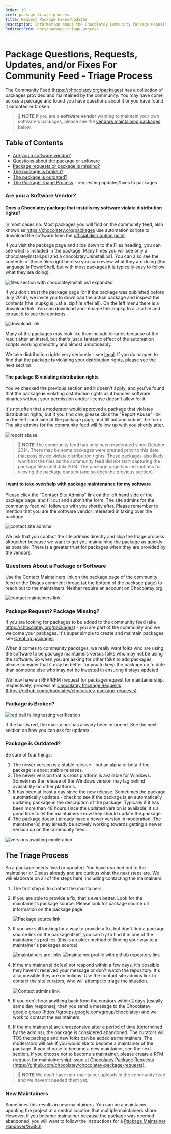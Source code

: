 ```yaml
---
Order: 10
xref: package-triage-process
Title: Request Package Fixes/Updates
Description: Information about the Chocolatey Community Package Repository triage process
RedirectFrom: docs/package-triage-process
---
```


# Package Questions, Requests, Updates, and/or Fixes For Community Feed - Triage Process

The Community Feed (https://chocolatey.org/packages) has a collection of packages provided and maintained by the community. You may have come across a package and found you have questions about it or you have found it outdated or broken.

> :memo: **NOTE** If you are a **software vendor** wanting to maintain your own software's packages, please see the [vendors maintaining packages](#i-want-to-take-overhelp-with-package-maintenance-for-my-software) below.

## Table of Contents

* [Are you a software vendor?](#are-you-a-software-vendor)
* [Questions about the package or software](#questions-about-a-package-or-software)
* [Package requests or package is missing?](#package-request-package-missing)
* [The package is broken?](#package-is-broken)
* [The package is outdated?](#package-is-outdated)
* [The Package Triage Process](#the-triage-process) - requesting updates/fixes to packages

### Are you a Software Vendor?
#### Does a Chocolatey package that installs my software violate distribution rights?

In most cases no. Most packages you will find on the community feed, also known as https://chocolatey.org/packages use automation scripts to download the software from the [official distribution point](xref:legal#distributions-aka-chocolatey-packages).

If you visit the package page and slide down to the Files heading, you can see what is included in the package. Many times you will see only a chocolateyInstall.ps1 and a chocolateyUninstall.ps1. You can also see the contents of those files right here so you can review what they are doing (the language is PowerShell, but with most packages it is typically easy to follow what they are doing).

![files section with chocolateyInstall.ps1 expanded](/assets/images/moderation-10.jpg)

If you don't trust the package page (or if the package was published before July 2014), we invite you to download the actual package and inspect the contents (the .nupkg is just a .zip file after all). On the left menu there is a download link. You can download and rename the .nupkg to a .zip file and extract it to see the contents.

![download link](/assets/images/triage-download.jpg)

Many of the packages may look like they include binaries because of the result after an install, but that's just a fantastic effect of the automation scripts working smoothly and almost unnoticeably.

We take distribution rights very seriously - see [legal](xref:legal#distributions-aka-chocolatey-packages). If you do happen to find that the package **is** violating your distribution rights, please see the next section.

#### The package IS violating distribution rights
You've checked the previous section and it doesn't apply, and you've found that the package **is** violating distribution rights as it bundles software binaries without your permission and/or license doesn't allow for it.

It's not often that a moderator would approved a package that violates distribution rights, but if you find one, please click the "Report Abuse" link on the left hand side of the package page, and fill out and submit the form. The site admins for the community feed will follow up with you shortly after.

![report abuse](/assets/images/triage-reportabuse.jpg)

> :memo: **NOTE** The community feed has only been moderated since October 2014. There may be some packages were created prior to this date that possibly do violate distribution rights. These packages also likely won't list the files as the community feed did not start capturing the package files until July 2014. The package page has instructions for viewing the package content (and so does the previous section).

#### I want to take over/help with package maintenance for my software
Please click the "Contact Site Admins" link on the left hand side of the package page, and fill out and submit the form. The site admins for the community feed will follow up with you shortly after. Please remember to mention that you are the software vendor interested in taking over the package.

![contact site admins](/assets/images/triage-siteadmins.jpg)

We ask that you contact the site admins directly and skip the triage process altogether because we want to get you maintaining the package as quickly as possible. There is a greater trust for packages when they are provided by the vendors.

### Questions About a Package or Software
Use the Contact Maintainers link on the package page of the community feed or the Disqus comment thread (at the bottom of the package page) to reach out to the maintainers. Neither require an account on Chocolatey.org.

![contact maintainers link](/assets/images/triage-maintainers.jpg)

### Package Request? Package Missing?
If you are looking for packages to be added to the community feed (aka https://chocolatey.org/packages) - you are part of the community and we welcome your packages. It's super simple to create and maintain packages, see [Creating packages](xref:create-packages).

When it comes to community packages, we really want folks who are using the software to be package maintainers versus folks who may not be using the software. So when you are asking for other folks to add packages, please consider that it may be better for you to keep the package up to date than someone else who may not be invested in ensuring it stays updated.

We now have an RFP/RFM (request for package/request for maintainership, respectively) process at [Chocolatey Package Requests (https://github.com/chocolatey/chocolatey-package-requests)](https://github.com/chocolatey/chocolatey-package-requests).

### Package is Broken?
![red ball failing testing verification](/assets/images/triage-broken.jpg)

If the ball is red, the maintainer has already been informed. See the next section on how you can ask for updates

### Package is Outdated?
Be sure of four things:

1. The newer version is a stable release - not an alpha or beta if the package is about stable releases.
1. The newer version that is cross platform is available for Windows. Sometimes the release of the Windows version may lag behind availability on other platforms.
1. It has been at least a day since the new release. Sometimes the package automatically updates - check to see if the package is an automatically updating package in the description of the package. Typically if it has been more than 48 hours since the updated version is available, it's a good time to let the maintainers know they should update the package.
1. The package doesn't already have a newer version in moderation. The maintainer(s) may already be actively working towards getting a newer version up on the community feed.

  ![versions awaiting moderation](/assets/images/triage-waiting.jpg)

## The Triage Process
So a package needs fixed or updated. You have reached out to the maintainer or Disqus already and are curious what the next steps are. We will elaborate on all of the steps here, including contacting the maintainers.

1. The first step is to contact the maintainers.
1. If you are able to provide a fix, that's even better. Look for the maintainer's package source. Please look for package source url information on the package page.

   ![Package source link](/assets/images/triage-packagesource.jpg)

1. If you are still looking for a way to provide a fix, but don't find a package source link on the package itself, you can try to find it in one of the maintainer's profiles (this is an older method of finding your way to a maintainer's packages source).

   ![maintainers are links](/assets/images/triage-maintainerlinks.jpg)
   ![maintainer profile with github repository link](/assets/images/triage-maintainerrepository.jpg)

1. If the maintainer(s) do[es] not respond within a few days, it's possible they haven't received your message or don't watch the repository. It's also possible they are on holiday. Use the contact site admins link to contact the site curators, who will attempt to triage the situation.

   ![Contact admins link](/assets/images/triage-siteadmins.jpg)

1. If you don't hear anything back from the curators within 2 days (usually same day response), then you send a message to the Chocolatey google group (https://groups.google.com/group/chocolatey) and we work to contact the maintainers.
1. If the maintainer(s) are unresponsive after a period of time (determined by the admins), the package is considered abandoned. The curators will TOS the package and new folks can be added as maintainers. The moderators will ask if you would like to become a maintainer of the package. If you choose to become a new maintainer, see the next section.  If you choose not to become a maintainer, please create a RFM (request for maintainership) issue at [Chocolatey Package Requests (https://github.com/chocolatey/chocolatey-package-requests)](https://github.com/chocolatey/chocolatey-package-requests).

> :memo: **NOTE** We don't have non-maintainer uploads in the community feed and we haven't needed them yet.

### New Maintainers
Sometimes this results in new maintainers. You can be a maintainer updating the project at a central location that multiple maintainers share. However, if you became maintainer because the package was deemed abandoned, you will want to follow the instructions for a [Package Maintainer Handover/Switch](xref:package-maintainer-handover).